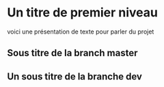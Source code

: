 # Un titre de premier niveau

voici une présentation de texte pour parler du projet 

## Sous titre de la branch master

## Un sous titre de la branche dev

